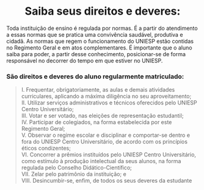 # <div align="center"> Saiba seus direitos e deveres:<div>
Toda instituição de ensino é regulada por normas. É a partir do atendimento a essas normas que se pratica uma convivência saudável, produtiva e cidadã. As normas que regem o funcionamento do UNIESP estão contidas no Regimento Geral e em atos complementares. É importante que o aluno saiba para poder, a partir desse conhecimento, posicionar-se de forma responsável no decorrer do tempo em que estiver no UNIESP.
### São direitos e deveres do aluno regularmente matriculado:
>I. Frequentar, obrigatoriamente, as aulas e demais atividades curriculares, aplicando a máxima diligência no seu aproveitamento;</br> 
>II. Utilizar serviços administrativos e técnicos oferecidos pelo UNIESP Centro Universitário;</br> 
>III. Votar e ser votado, nas eleições de representação estudantil;</br> 
>IV. Participar de colegiados, na forma estabelecida por este Regimento Geral;</br> 
>V. Observar o regime escolar e disciplinar e comportar-se dentro e fora do UNIESP Centro Universitário, de acordo com os princípios éticos condizentes;</br> 
>VI. Concorrer a prêmios instituídos pelo UNIESP Centro Universitário, como estímulo à produção intelectual da seus alunos, na forma regulada pelo Conselho Didático-Científico;</br> 
>VII. Zelar pelo patrimônio da instituição; e</br> 
>VIII. Desincumbir-se, enfim, de todos os seus deveres da estudante
